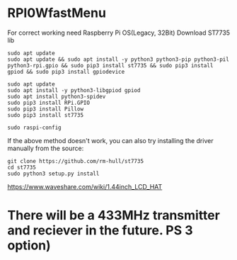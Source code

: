 # RPI0WfastMenu
For correct working need Raspberry Pi OS(Legacy, 32Bit)
Download ST7735 lib
```
sudo apt update
sudo apt update && sudo apt install -y python3 python3-pip python3-pil python3-rpi.gpio && sudo pip3 install st7735 && sudo pip3 install gpiod && sudo pip3 install gpiodevice

sudo apt update
sudo apt install -y python3-libgpiod gpiod
sudo apt install python3-spidev
sudo pip3 install RPi.GPIO
sudo pip3 install Pillow
sudo pip3 install st7735

sudo raspi-config

```
If the above method doesn't work, you can also try installing the driver manually from the source:
```
git clone https://github.com/rm-hull/st7735
cd st7735
sudo python3 setup.py install
```
https://www.waveshare.com/wiki/1.44inch_LCD_HAT
# There will be a 433MHz transmitter and reciever in the future. PS 3 option)
